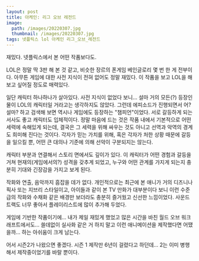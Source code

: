 ```yaml
---
layout: post
title: 아케인: 리그 오브 레전드 
image:
  path: /images/20220307.jpg
  thumbnail: /images/20220307.jpg
tags: 넷플릭스 lol 아케인 리그_오브_레전드
---
```


재밌다. 넷플릭스에서 본 어떤 작품보다도.

 

LOL은 정말 딱 3판 해 본 것 같고, 비슷한 장르의 폰게임 베인글로리 몇 번 한 게 전부이다. 아무튼 게임에 대한 사전 지식이 전혀 없어도 정말 재밌다. 이 작품을 보고 LOL을 해보고 싶어질 정도로 매력있다.

 

일단 캐릭터 하나하나가 살아있다. 사전 지식이 없었다 보니... 설마 거의 모든(?) 등장인물이 LOL의 캐릭터일 거라고는 생각하지도 않았다. 그런데 에피소드가 진행되면서 어? 설마? 하고 검색해 보면 역시나 게임에도 등장하는 "챔피언"이었다. 서로 갈등하게 되는 서사도 좋고 캐릭터도 입체적이다. 정말 마음에 드는 것은 작품 내에서 기본적으로 어떤 세력에 속해있게 되는데, 결국은 그 세력을 위해 싸우는 것도 아니고 선역과 악역의 경계도 희미해 진다는 것이다. 각자가 믿는 가치를 위해, 혹은 각자가 처한 상황 때문에 갈등을 일으킬 뿐, 어떤 큰 대의나 기준에 의해 선악이 구분되지는 않는다.

 

캐릭터 부분과 연결해서 스토리 면에서도 깊이가 있다. 이 캐릭터가 어떤 경험과 갈등을 거쳐 현재의(게임에서의?) 성격을 갖추게 되었고, 누구와 어떤 관계를 가지게 되는지 충분히 기대와 긴장감을 가지고 보게 된다.

 

작화와 연출, 음악까지 흠잡을 데가 없다. 개인적으로는 최근에 본 애니가 거의 디즈니나 픽사 또는 지브리 스타일이고, 아이들과 같이 본 TV 만화가 대부분이다 보니 이런 수준급의 작화와 수채화 같은 배경만 보더라도 충분히 즐거웠고 신선한 느낌이었다. 사운드트랙도 너무 좋아서 플레이리스트에 많이 추가해 두었다.

 

게임에 기반한 작품이기에... 내가 제일 재밌게 했었고 많은 시간을 바친 월드 오브 워크래프트에서도... 쓸데없이 실사화 같은 거 하지 말고 이런 애니메이션을 제작했다면 어땠을까... 하는 아쉬움이 크게 남는다.

 

어서 시즌2가 나왔으면 좋겠다. 시즌 1 제작만 6년이 걸렸다고 하던데... 2는 이미 병행해서 제작중이었기를 바랄 뿐이다.
